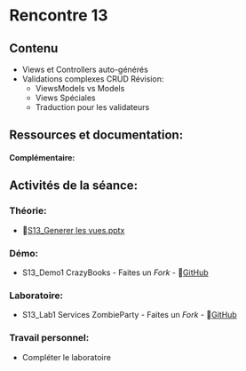 # Rencontre 13

## Contenu
- Views et Controllers auto-générés 
- Validations complexes CRUD Révision: 
  - ViewsModels vs Models  
  - Views Spéciales 
  - Traduction pour les validateurs

## Ressources et documentation: 

#### Complémentaire:


## Activités de la séance: 
### Théorie:  
- 🔗[S13_Generer les vues.pptx](BRISE)

### Démo:
- S13_Demo1 CrazyBooks - Faites un *Fork* - 🔗[GitHub](BRISE)

### Laboratoire: 
- S13_Lab1 Services ZombieParty - Faites un *Fork* - 🔗[GitHub](BRISE)
 
### Travail personnel:
- Compléter le laboratoire